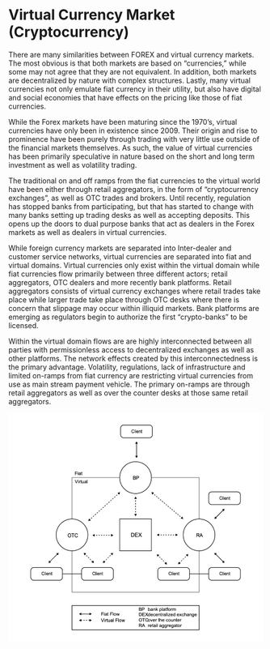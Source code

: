 # Virtual Currency Market \(Cryptocurrency\)

There are many similarities between FOREX and virtual currency markets. The most obvious is that both markets are based on “currencies,” while some may not agree that they are not equivalent. In addition, both markets are decentralized by nature with complex structures. Lastly, many virtual currencies not only emulate fiat currency in their utility, but also have digital and social economies that have effects on the pricing like those of fiat currencies.

While the Forex markets have been maturing since the 1970’s, virtual currencies have only been in existence since 2009. Their origin and rise to prominence have been purely through trading with very little use outside of the financial markets themselves. As such, the value of virtual currencies has been primarily speculative in nature based on the short and long term investment as well as volatility trading.

The traditional on and off ramps from the fiat currencies to the virtual world have been either through retail aggregators, in the form of “cryptocurrency exchanges”, as well as OTC trades and brokers. Until recently, regulation has stopped banks from participating, but that has started to change with many banks setting up trading desks as well as accepting deposits. This opens up the doors to dual purpose banks that act as dealers in the Forex markets as well as dealers in virtual currencies.

While foreign currency markets are separated into Inter-dealer and customer service networks, virtual currencies are separated into fiat and virtual domains. Virtual currencies only exist within the virtual domain while fiat currencies flow primarily between three different actors; retail aggregators, OTC dealers and more recently bank platforms. Retail aggregators consists of virtual currency exchanges where retail trades take place while larger trade take place through OTC desks where there is concern that slippage may occur within illiquid markets. Bank platforms are emerging as regulators begin to authorize the first “crypto-banks” to be licensed.

Within the virtual domain flows are are highly interconnected between all parties with permissionless access to decentralized exchanges as well as other platforms. The network effects created by this interconnectedness is the primary advantage. Volatility, regulations, lack of infrastructure and limited on-ramps from fiat currency are restricting virtual currencies from use as main stream payment vehicle. The primary on-ramps are through retail aggregators as well as over the counter desks at those same retail aggregators.

![](../.gitbook/assets/crypto-market.png)

